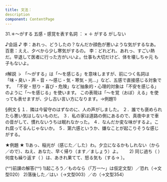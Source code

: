 ```yaml
---
title: 文法：
description
component: ContentPage
---
```



31.＊～がする
五感・感覚を表す名詞 ： × ＋ がする
                                                      がしない

♪会話 ♪
李：あれっ、どうしたの？なんだか顔色が悪いような気がするなあ。 百恵：ええ、夕べから少し寒気がするの。
李：どれどれ、あれっ、すごい熱だ。早退して医者に行った方がいいよ。仕事も大切だけど、体を壊しちゃ元 も子もないよ。

♯解説 ♭
「～がする」は「～を感じる」を意味しますが、前につく名詞は「味・臭い・声・音・～感じ・気・寒気・光…」など、五感で直接感じる対象です。 「不安・怒り・喜び・危険」など抽象的・心理的対象は「不安を感じる」のように「～を感じる」を使います。 この表現は「～を覚（おぼ）える」を使っても表せますが、少し古い言い方になります。→例題1)

§例文 §
１．隣は今留守のはずなのに、人の声がしました。
２．誰でも褒められたら悪い気はしないものだ。
３．私の家は道路の側にあるので、真夜中まで車の音がして、慣れないうちは眠れなかった。
４．なんだか変な味がするよ。これ腐ってるんじゃないか。
５．第六感というか、嫌なことが起こりそうな感じがする。

★例題 ★
1)あっ、稲光が（感じた／した）わ。夕立になるかもしれない（から／ので）、ねえ、あなた、早く帰り（ます／ましょう）よ。      
2) 同じ過ち（ ）何度も繰り返す（ ）は、あきれ果てて、怒る気も（する→ ）。

(^^)前課の解答(^^)
1)起ころう／ものなら（「万一～」は仮定文型）／恐れ（→文型020）
2)落後した／はい（→文型003）／の（→文型354）
